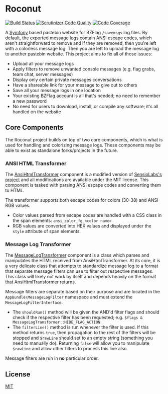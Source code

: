 # Roconut

[![Build Status](https://travis-ci.org/allejo/roconut.svg?branch=master)](https://travis-ci.org/allejo/roconut)
[![Scrutinizer Code Quality](https://scrutinizer-ci.com/g/allejo/roconut/badges/quality-score.png?b=master)](https://scrutinizer-ci.com/g/allejo/roconut/?branch=master)
[![Code Coverage](https://scrutinizer-ci.com/g/allejo/roconut/badges/coverage.png?b=master)](https://scrutinizer-ci.com/g/allejo/roconut/?branch=master)

A [Symfony](https://symfony.com/) based pastebin website for BZFlag `/savemsgs` log files. By default, the exported message logs contain ANSI escape codes, which aren't straightforward to remove and if they are removed, then you're left with a colorless message log. Then you are left to upload the message log to another pastebin website. This project aims to fix all of those issues:

- Upload all your message logs
- Apply filters to remove unwanted console messages (e.g. flag grabs, team chat, server messages)
- Display only certain private messages conversations
- Have a shareable link for your message to give out to others
- Save all your message logs in one location
- Your existing BZFlag account is all that's needed; no need to remember a new password
- No need for users to download, install, or compile any software; it's all handled on the website

## Core Components

The Roconut project builds on top of two core components, which is what is used for handling and colorizing message logs. These components may be able to exist as standalone forks/projects in the future.

### ANSI HTML Transformer

The [AnsiHtmlTransformer](src/AppBundle/Service/AnsiHtmlTransformer.php) component is a modified version of [SensioLabs's project](https://github.com/sensiolabs/ansi-to-html) and all modifications are available under the MIT license. This component is tasked with parsing ANSI escape codes and converting them to HTML.

The transformer supports both escape codes for colors (30-38) and ANSI RGB values.

- Color values parsed from escape codes are handled with a CSS class in the span elements: `ansi_color_fg_<color name>`
- RGB values are converted into HEX values and displayed under the `style` attribute of span elements.

### Message Log Transformer

The [MessageLogTransformer](src/AppBundle/Service/MessageLogTransformer.php) component is a class which parses and manipulates the HTML received from AnsiHtmlTransformer. At its core, it is a very delicate class that attempts to standardize message log to a format that separate message filters can use to filter out respective messages. This class will likely not work by itself and depends heavily on the format that AnsiHtmlTransformer returns.

Message filters are separate based on their purpose and are located in the `AppBundle\MessageLogFilter` namespace and must extend the `MessageLogFilterInterface`.

- The `shouldRun()` method will be given the AND'd filter flags and should check if the respective filter has been requested; e.g. `$flags & MessageLogTransformer::HIDE_FLAG_ACTION`
- The `filterLine()` method is run whenever the filter is used. If this method returns `true`, then propagation to the rest of the filters will be stopped and `$rawLine` should set to an empty string (something you need to manually do). Returning `false` will allow you to manipulate `$rawLine` and allow other filters to process this line also.

Message filters are run in **no** particular order.

## License

[MIT](LICENSE.md)
